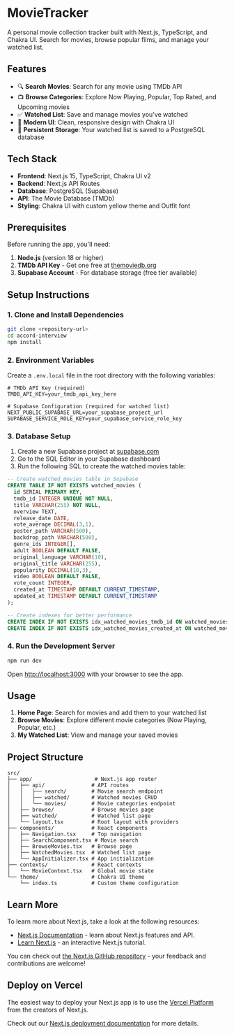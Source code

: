# MovieTracker

A personal movie collection tracker built with Next.js, TypeScript, and Chakra UI. Search for movies, browse popular films, and manage your watched list.

## Features

- 🔍 **Search Movies**: Search for any movie using TMDb API
- 📺 **Browse Categories**: Explore Now Playing, Popular, Top Rated, and Upcoming movies
- ✅ **Watched List**: Save and manage movies you've watched
- 🎨 **Modern UI**: Clean, responsive design with Chakra UI
- 💾 **Persistent Storage**: Your watched list is saved to a PostgreSQL database

## Tech Stack

- **Frontend**: Next.js 15, TypeScript, Chakra UI v2
- **Backend**: Next.js API Routes
- **Database**: PostgreSQL (Supabase)
- **API**: The Movie Database (TMDb)
- **Styling**: Chakra UI with custom yellow theme and Outfit font

## Prerequisites

Before running the app, you'll need:

1. **Node.js** (version 18 or higher)
2. **TMDb API Key** - Get one free at [themoviedb.org](https://www.themoviedb.org/settings/api)
3. **Supabase Account** - For database storage (free tier available)

## Setup Instructions

### 1. Clone and Install Dependencies

```bash
git clone <repository-url>
cd accord-interview
npm install
```

### 2. Environment Variables

Create a `.env.local` file in the root directory with the following variables:

```env
# TMDb API Key (required)
TMDB_API_KEY=your_tmdb_api_key_here

# Supabase Configuration (required for watched list)
NEXT_PUBLIC_SUPABASE_URL=your_supabase_project_url
SUPABASE_SERVICE_ROLE_KEY=your_supabase_service_role_key
```

### 3. Database Setup

1. Create a new Supabase project at [supabase.com](https://supabase.com)
2. Go to the SQL Editor in your Supabase dashboard
3. Run the following SQL to create the watched movies table:

```sql
-- Create watched_movies table in Supabase
CREATE TABLE IF NOT EXISTS watched_movies (
  id SERIAL PRIMARY KEY,
  tmdb_id INTEGER UNIQUE NOT NULL,
  title VARCHAR(255) NOT NULL,
  overview TEXT,
  release_date DATE,
  vote_average DECIMAL(3,1),
  poster_path VARCHAR(500),
  backdrop_path VARCHAR(500),
  genre_ids INTEGER[],
  adult BOOLEAN DEFAULT FALSE,
  original_language VARCHAR(10),
  original_title VARCHAR(255),
  popularity DECIMAL(10,3),
  video BOOLEAN DEFAULT FALSE,
  vote_count INTEGER,
  created_at TIMESTAMP DEFAULT CURRENT_TIMESTAMP,
  updated_at TIMESTAMP DEFAULT CURRENT_TIMESTAMP
);

-- Create indexes for better performance
CREATE INDEX IF NOT EXISTS idx_watched_movies_tmdb_id ON watched_movies(tmdb_id);
CREATE INDEX IF NOT EXISTS idx_watched_movies_created_at ON watched_movies(created_at);
```

### 4. Run the Development Server

```bash
npm run dev
```

Open [http://localhost:3000](http://localhost:3000) with your browser to see the app.

## Usage

1. **Home Page**: Search for movies and add them to your watched list
2. **Browse Movies**: Explore different movie categories (Now Playing, Popular, etc.)
3. **My Watched List**: View and manage your saved movies

## Project Structure

```
src/
├── app/                    # Next.js app router
│   ├── api/               # API routes
│   │   ├── search/        # Movie search endpoint
│   │   ├── watched/       # Watched movies CRUD
│   │   └── movies/        # Movie categories endpoint
│   ├── browse/            # Browse movies page
│   ├── watched/           # Watched list page
│   └── layout.tsx         # Root layout with providers
├── components/            # React components
│   ├── Navigation.tsx     # Top navigation
│   ├── SearchComponent.tsx # Movie search
│   ├── BrowseMovies.tsx   # Browse page
│   ├── WatchedMovies.tsx  # Watched list page
│   └── AppInitializer.tsx # App initialization
├── contexts/              # React contexts
│   └── MovieContext.tsx   # Global movie state
└── theme/                 # Chakra UI theme
    └── index.ts           # Custom theme configuration
```

## Learn More

To learn more about Next.js, take a look at the following resources:

- [Next.js Documentation](https://nextjs.org/docs) - learn about Next.js features and API.
- [Learn Next.js](https://nextjs.org/learn) - an interactive Next.js tutorial.

You can check out [the Next.js GitHub repository](https://github.com/vercel/next.js) - your feedback and contributions are welcome!

## Deploy on Vercel

The easiest way to deploy your Next.js app is to use the [Vercel Platform](https://vercel.com/new?utm_medium=default-template&filter=next.js&utm_source=create-next-app&utm_campaign=create-next-app-readme) from the creators of Next.js.

Check out our [Next.js deployment documentation](https://nextjs.org/docs/app/building-your-application/deploying) for more details.
